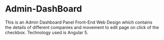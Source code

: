 # Admin-DashBoard
This is an Admin Dashboard Panel Front-End Web Design which contains the details of different companies and movement to edit page on click of the checkbox.
Technology used is Angular 5.
